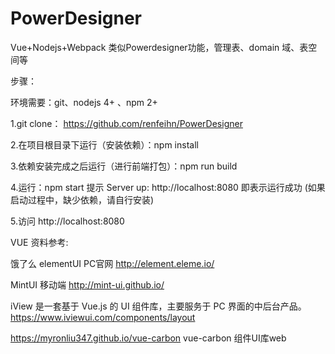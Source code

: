 # PowerDesigner
Vue+Nodejs+Webpack  类似Powerdesigner功能，管理表、domain 域、表空间等


步骤：

环境需要：git、nodejs 4+ 、npm 2+

1.git clone： https://github.com/renfeihn/PowerDesigner

2.在项目根目录下运行（安装依赖）：npm install

3.依赖安装完成之后运行（进行前端打包）：npm run build

4.运行：npm start  提示 Server up: http://localhost:8080 即表示运行成功
(如果启动过程中，缺少依赖，请自行安装)

5.访问 http://localhost:8080


VUE 资料参考:

饿了么 elementUI   PC官网 http://element.eleme.io/

MintUI 移动端 http://mint-ui.github.io/

iView 是一套基于 Vue.js 的 UI 组件库，主要服务于 PC 界面的中后台产品。https://www.iviewui.com/components/layout

https://myronliu347.github.io/vue-carbon   vue-carbon  组件UI库web

